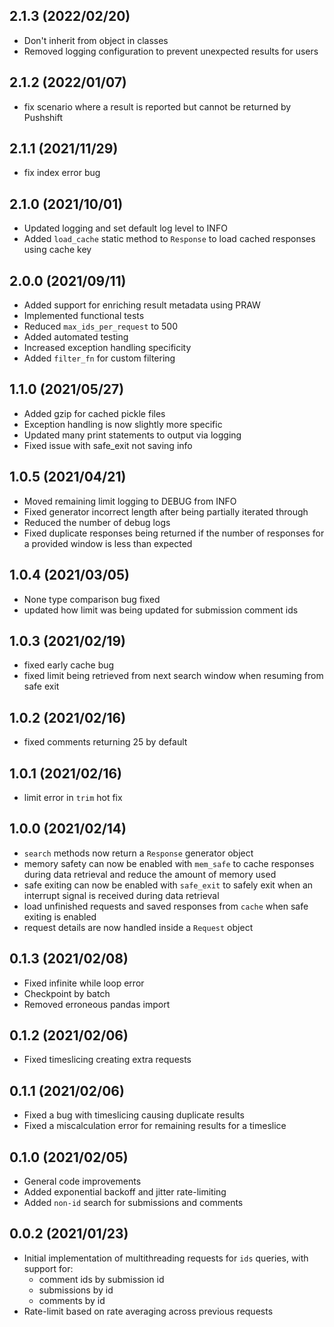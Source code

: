 ## 2.1.3 (2022/02/20)

- Don't inherit from object in classes
- Removed logging configuration to prevent unexpected results for users

## 2.1.2 (2022/01/07)

- fix scenario where a result is reported but cannot be returned by Pushshift

## 2.1.1 (2021/11/29)

- fix index error bug

## 2.1.0 (2021/10/01)

- Updated logging and set default log level to INFO
- Added `load_cache` static method to `Response` to load cached responses using cache key

## 2.0.0 (2021/09/11)

- Added support for enriching result metadata using PRAW
- Implemented functional tests
- Reduced `max_ids_per_request` to 500
- Added automated testing
- Increased exception handling specificity
- Added `filter_fn` for custom filtering

## 1.1.0 (2021/05/27)

- Added gzip for cached pickle files
- Exception handling is now slightly more specific
- Updated many print statements to output via logging
- Fixed issue with safe_exit not saving info

## 1.0.5 (2021/04/21)

- Moved remaining limit logging to DEBUG from INFO
- Fixed generator incorrect length after being partially iterated through
- Reduced the number of debug logs
- Fixed duplicate responses being returned if the number of responses for a provided window is less than expected

## 1.0.4 (2021/03/05)

- None type comparison bug fixed
- updated how limit was being updated for submission comment ids

## 1.0.3 (2021/02/19)

- fixed early cache bug
- fixed limit being retrieved from next search window when resuming from safe exit

## 1.0.2 (2021/02/16)

- fixed comments returning 25 by default

## 1.0.1 (2021/02/16)

- limit error in `trim` hot fix

## 1.0.0 (2021/02/14)

- `search` methods now return a `Response` generator object
- memory safety can now be enabled with `mem_safe` to cache responses during data retrieval and reduce the amount of memory used
- safe exiting can now be enabled with `safe_exit` to safely exit when an interrupt signal is received during data retrieval
- load unfinished requests and saved responses from `cache` when safe exiting is enabled
- request details are now handled inside a `Request` object

## 0.1.3 (2021/02/08)

- Fixed infinite while loop error
- Checkpoint by batch
- Removed erroneous pandas import

## 0.1.2 (2021/02/06)

- Fixed timeslicing creating extra requests

## 0.1.1 (2021/02/06)

- Fixed a bug with timeslicing causing duplicate results
- Fixed a miscalculation error for remaining results for a timeslice

## 0.1.0 (2021/02/05)

- General code improvements
- Added exponential backoff and jitter rate-limiting
- Added `non-id` search for submissions and comments

## 0.0.2 (2021/01/23)

- Initial implementation of multithreading requests for `ids` queries, with support for:
  - comment ids by submission id
  - submissions by id
  - comments by id
- Rate-limit based on rate averaging across previous requests
